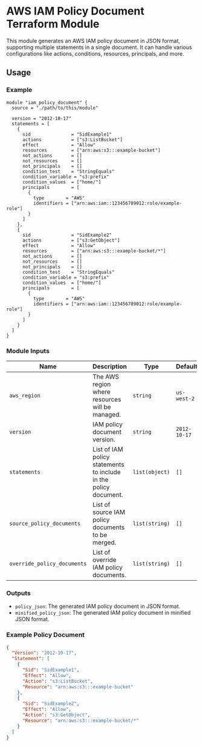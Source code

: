 # AWS IAM Policy Document Terraform Module

This module generates an AWS IAM policy document in JSON format, supporting multiple statements in a single document. It can handle various configurations like actions, conditions, resources, principals, and more.

## Usage

### Example

```hcl
module "iam_policy_document" {
  source = "./path/to/this/module"

  version = "2012-10-17"
  statements = [
    {
      sid               = "SidExample1"
      actions           = ["s3:ListBucket"]
      effect            = "Allow"
      resources         = ["arn:aws:s3:::example-bucket"]
      not_actions       = []
      not_resources     = []
      not_principals    = []
      condition_test    = "StringEquals"
      condition_variable = "s3:prefix"
      condition_values  = ["home/"]
      principals        = [
        {
          type        = "AWS"
          identifiers = ["arn:aws:iam::123456789012:role/example-role"]
        }
      ]
    },
    {
      sid               = "SidExample2"
      actions           = ["s3:GetObject"]
      effect            = "Allow"
      resources         = ["arn:aws:s3:::example-bucket/*"]
      not_actions       = []
      not_resources     = []
      not_principals    = []
      condition_test    = "StringEquals"
      condition_variable = "s3:prefix"
      condition_values  = ["home/"]
      principals        = [
        {
          type        = "AWS"
          identifiers = ["arn:aws:iam::123456789012:role/example-role"]
        }
      ]
    }
  ]
}
```

### Module Inputs

| Name                        | Description                                                      | Type           | Default      |
| --------------------------- | ---------------------------------------------------------------- | -------------- | ------------ |
| `aws_region`                | The AWS region where resources will be managed.                  | `string`       | `us-west-2`  |
| `version`                   | IAM policy document version.                                     | `string`       | `2012-10-17` |
| `statements`                | List of IAM policy statements to include in the policy document. | `list(object)` | `[]`         |
| `source_policy_documents`   | List of source IAM policy documents to be merged.                | `list(string)` | `[]`         |
| `override_policy_documents` | List of override IAM policy documents.                           | `list(string)` | `[]`         |

### Outputs

- `policy_json`: The generated IAM policy document in JSON format.
- `minified_policy_json`: The generated IAM policy document in minified JSON format.

### Example Policy Document

```json
{
  "Version": "2012-10-17",
  "Statement": [
    {
      "Sid": "SidExample1",
      "Effect": "Allow",
      "Action": "s3:ListBucket",
      "Resource": "arn:aws:s3:::example-bucket"
    },
    {
      "Sid": "SidExample2",
      "Effect": "Allow",
      "Action": "s3:GetObject",
      "Resource": "arn:aws:s3:::example-bucket/*"
    }
  ]
}
```
